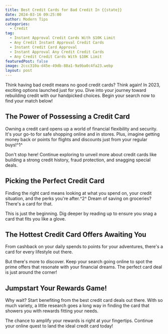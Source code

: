 ```yaml
---
title: Best Credit Cards for Bad Credit In {{state}}
date: 2024-03-16 09:25:00
author: Modern Tips
categories:
  - Credit
tag:
  - Instant Approval Credit Cards With $10K Limit
  - Any Credit Instant Approval Credit Cards
  - Instant Credit Card Approval
  - Instant Approval Any Credit Credit Cards
  - Any Credit Credit Cards With $10K Limit
featuredPost: false
image: 2ccc310a-d45e-49db-88a1-9a9ba0c4fa23.webp
layout: post
---
```

Think having bad credit means no good credit cards? Think again! In 2023, exciting options launched just for you. Dive into your journey toward rebuilding credit with our handpicked choices. Begin your search now to find your match below!

## **The Power of Possessing a Credit Card**

Owning a credit card opens up a world of financial flexibility and security. It's your go-to for safe shopping online and in stores. Plus, imagine getting money back or points for flights and discounts just from your regular buys!^1^

Don't stop here! Continue exploring to unveil more about credit cards like building a strong credit history, fraud protection, and snagging special deals.

## Picking the Perfect Credit Card

Finding the right card means looking at what you spend on, your credit situation, and the perks you're after.^2^ Dream of saving on groceries? There's a card for that.

This is just the beginning. Dig deeper by reading up to ensure you snag a card that fits you like a glove.

## The Hottest Credit Card Offers Awaiting You

From cashback on your daily spends to points for your adventures, there's a card for every lifestyle out there.

But there's more to discover. Keep your search going online to spot the prime offers that resonate with your financial dreams. The perfect card deal is just around the corner!

## Jumpstart Your Rewards Game!

Why wait? Start benefiting from the best credit card deals out there. With so much variety, a little research goes a long way in finding the card that showers you with rewards fitting your needs.

The chance to amplify your rewards is right at your fingertips. Continue your online quest to land the ideal credit card today!
